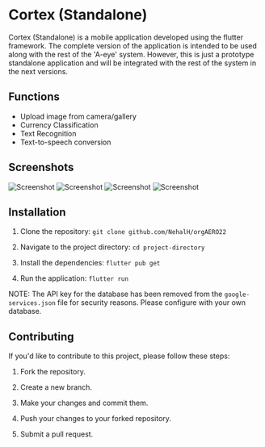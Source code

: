 # Cortex (Standalone)

Cortex (Standalone) is a mobile application developed using the flutter framework. The complete version of the application is intended to be used along with the rest of the 'A-eye' system. However, this is just a prototype standalone application and will be integrated with the rest of the system in the next versions.

## Functions
 - Upload image from camera/gallery
 - Currency Classification
 - Text Recognition
 - Text-to-speech conversion

## Screenshots

![Screenshot](https://github.com/NehalH/Cortex-standalone/assets/76393130/547b266b-2fd5-4ab3-971b-5d726cd99c57) ![Screenshot](https://github.com/NehalH/Cortex-standalone/assets/76393130/a473a9aa-baaa-49c2-9a72-c73e0e60644f) ![Screenshot](https://github.com/NehalH/Cortex-standalone/assets/76393130/357a255d-1fed-4fae-b72e-f5e520d48f64) ![Screenshot](https://github.com/NehalH/Cortex-standalone/assets/76393130/40e3ed29-9b9e-4b23-bec1-576f096d1165)


## Installation

1. Clone the repository:
  `git clone github.com/NehalH/orgAERO22`

2. Navigate to the project directory:
  `cd project-directory`

3. Install the dependencies:
  `flutter pub get`

4. Run the application:
  `flutter run`
  
NOTE: The API key for the database has been removed from the `google-services.json` file for security reasons. Please configure with your own database.


## Contributing

If you'd like to contribute to this project, please follow these steps:

1. Fork the repository.

2. Create a new branch.

3. Make your changes and commit them.

4. Push your changes to your forked repository.

5. Submit a pull request.

